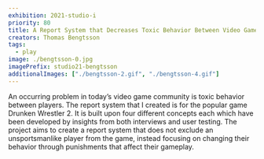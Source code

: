 ```yaml
---
exhibition: 2021-studio-i
priority: 80
title: A Report System that Decreases Toxic Behavior Between Video Game Players
creators: Thomas Bengtsson
tags:
  - play
image: ./bengtsson-0.jpg
imagePrefix: studio21-bengtsson
additionalImages: ["./bengtsson-2.gif", "./bengtsson-4.gif"]
---
```


An occurring problem in today’s video game community is toxic behavior between players. The report system that I created is for the popular game Drunken Wrestler 2. It is built upon four different concepts each which have been developed by insights from both interviews and user testing. The project aims to create a report system that does not exclude an unsportsmanlike player from the game, instead focusing on changing their behavior through punishments that affect their gameplay.
